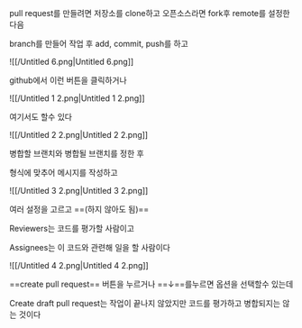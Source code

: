 pull request를 만들려면 저장소를 clone하고 오픈소스라면 fork후 remote를 설정한다음

branch를 만들어 작업 후 add, commit, push를 하고

![[/Untitled 6.png|Untitled 6.png]]

github에서 이런 버튼을 클릭하거나

![[/Untitled 1 2.png|Untitled 1 2.png]]

여기서도 할수 있다

![[/Untitled 2 2.png|Untitled 2 2.png]]

병합할 브랜치와 병합될 브랜치를 정한 후

형식에 맞추어 메시지를 작성하고

![[/Untitled 3 2.png|Untitled 3 2.png]]

여러 설정을 고르고 ==(하지 않아도 됨)==

Reviewers는 코드를 평가할 사람이고

Assignees는 이 코드와 관련해 일을 할 사람이다

![[/Untitled 4 2.png|Untitled 4 2.png]]

==create pull request== 버튼을 누르거나 ==↓==를누르면 옵션을 선택할수 있는데

Create draft pull request는 작업이 끝나지 않았지만 코드를 평가하고 병합되지는 않는 것이다